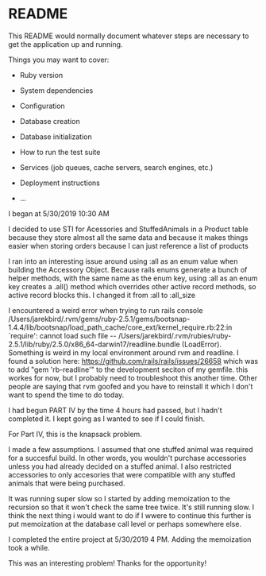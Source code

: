# README

This README would normally document whatever steps are necessary to get the
application up and running.

Things you may want to cover:

* Ruby version

* System dependencies

* Configuration

* Database creation

* Database initialization

* How to run the test suite

* Services (job queues, cache servers, search engines, etc.)

* Deployment instructions

* ...

I began at 5/30/2019 10:30 AM

I decided to use STI for Acessories and StuffedAnimals in a Product table because they store almost all the same data and because it makes things easier when storing orders because I can just reference a list of products 

I ran into an interesting issue around using :all as an enum value when building the Accessory Object. Because rails enums generate a bunch of helper methods, with the same name as the enum key, using :all as an enum key creates a .all() method which overrides other active record methods, so active record blocks this. I changed it from :all to :all_size

I encountered a weird error when trying to run rails console /Users/jarekbird/.rvm/gems/ruby-2.5.1/gems/bootsnap-1.4.4/lib/bootsnap/load_path_cache/core_ext/kernel_require.rb:22:in `require': cannot load such file -- /Users/jarekbird/.rvm/rubies/ruby-2.5.1/lib/ruby/2.5.0/x86_64-darwin17/readline.bundle (LoadError). Something is weird in my local environment around rvm and readline. I found a solution here: https://github.com/rails/rails/issues/26658 which was to add "gem 'rb-readline'" to the development seciton of my gemfile. this workes for now, but I probably need to troubleshoot this another time. Other people are saying that rvm goofed and you have to reinstall it which I don't want to spend the time to do today.

I had begun PART IV by the time 4 hours had passed, but I hadn't completed it. I kept going as I wanted to see if I could finish.

For Part IV, this is the knapsack problem. 

I made a few assumptions. I assumed that one stuffed animal was required for a succesful build. In other words, you wouldn't purchase accessories unless you had already decided on a stuffed animal. I also restricted accessories to only accesories that were compatible with any stuffed animals that were being purchased.

It was running super slow so I started by adding memoization to the recursion so that it won't check the same tree twice. It's still running slow. I think the next thing i would want to do if I wwere to continue this further is put memoization at the database call level or perhaps somewhere else. 

I completed the entire project at 5/30/2019 4 PM. Adding the memoization took a while.

This was an interesting problem! Thanks for the opportunity!